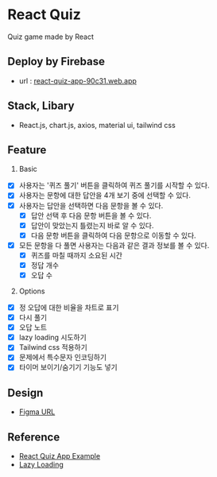 # React Quiz 
Quiz game made by React

## Deploy by Firebase
- url : [react-quiz-app-90c31.web.app](react-quiz-app-90c31.web.app)

## Stack, Libary
- React.js, chart.js, axios, material ui, tailwind css

## Feature
1. Basic
- [x] 사용자는 '퀴즈 풀기' 버튼을 클릭하여 퀴즈 풀기를 시작할 수 있다.
- [x] 사용자는 문항에 대한 답안을 4개 보기 중에 선택할 수 있다.
- [x] 사용자는 답안을 선택하면 다음 문항을 볼 수 있다.
  - [x] 답안 선택 후 다음 문항 버튼을 볼 수 있다.
  - [x] 답안이 맞았는지 틀렸는지 바로 알 수 있다.
  - [x] 다음 문항 버튼을 클릭하여 다음 문항으로 이동할 수 있다.
- [x] 모든 문항을 다 풀면 사용자는 다음과 같은 결과 정보를 볼 수 있다.
  - [x] 퀴즈를 마칠 때까지 소요된 시간
  - [x] 정답 개수
  - [x] 오답 수

2. Options
- [x] 정 오답에 대한 비율을 차트로 표기
- [x] 다시 풀기
- [x] 오답 노트
- [x] lazy loading 시도하기
- [x] Tailwind css 적용하기
- [x] 문제에서 특수문자 인코딩하기
- [x] 타이머 보이기/숨기기 기능도 넣기

## Design
- [Figma URL](https://www.figma.com/file/85DgH9wo3MVlIz1udBbY1N/Untitled?node-id=2%3A6)

## Reference
- [React Quiz App Example](https://www.youtube.com/watch?v=dg7XmuLvsbs)
- [Lazy Loading](https://www.loginradius.com/blog/engineering/lazy-loading-in-react/#:~:text=In%20essence%2C%20lazy%20loading%20means,it%20at%20the%20same%20time.)

